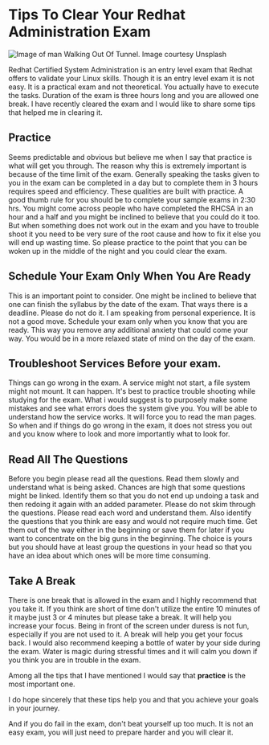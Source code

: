 #  Tips To Clear Your Redhat Administration Exam


![Image of man Walking Out Of Tunnel. Image courtesy Unsplash](/img/word-2.jpg) 


Redhat Certified System Administration is an entry level exam that Redhat offers to validate your Linux skills. Though it is an entry level exam it is not easy. It is a practical exam and not theoretical. You actually have to execute the tasks. Duration of the exam is three hours long and you are allowed one break. I have recently cleared the exam and I would like to share some tips that helped me in clearing it. 




## Practice

Seems predictable and obvious but believe me when I say that practice is what will get you through. The reason why this is extremely important is because of the time limit of the exam. Generally speaking the tasks given to you in the exam can be completed in a day but to complete them in 3 hours requires speed and efficiency. These qualities are built with practice. A good thumb rule for you should be to complete your sample exams in 2:30 hrs. You might come across people who have completed the RHCSA in an hour and a half and you might be inclined to believe that you could do it too. But when something does not work out in the exam and you have to trouble shoot it you need to be very sure of the root cause and how to fix it else you will end up wasting time. So please practice to the point that you can be woken up in the middle of the night and you could clear the exam.


## Schedule Your Exam Only When You Are Ready

This is an important point to consider. One might be inclined to believe that one can finish the syllabus by the date of the exam. That ways there is a deadline. Please do not do it. I am speaking from personal experience. It is not a good move. Schedule your exam only when you know that you are ready. This way you remove any additional anxiety that could come your way. You would be in a more relaxed state of mind on the day of the exam.


## Troubleshoot Services Before your exam.

Things can go wrong in the exam. A service might not start, a file system might not mount. It can happen. It's best to practice trouble shooting while studying for the exam. What i would suggest is to purposely make some mistakes and see what errors does the system give you. You will be able to understand how the service works. It will force you to read the man pages. So when and if things do go wrong in the exam, it does not stress you out and you know where to look and more importantly what to look for. 


## Read All The Questions

Before you begin please read all the questions. Read them slowly and understand what is being asked. Chances are high that some questions might be linked. Identify them so that you do not end up undoing a task and then redoing it again with an added parameter. Please do not skim through the questions. Please read each word and understand them. Also identify the questions that you think are easy and would not require much time. Get them out of the way either in the beginning or save them for later if you want to concentrate on the big guns in the beginning. The choice is yours but you should have at least group the questions in your head so that you have an idea about which ones will be more time consuming.


## Take A Break

There is one break that is allowed in the exam and I highly recommend that you take it. If you think are short of time don't utilize the entire 10 minutes of it maybe just 3 or 4 minutes but please take a break. It will help you increase your focus. Being in front of the screen under duress is not fun, especially if you are not used to it. A break will help you get your focus back. I would also recommend keeping a bottle of water by your side during the exam. Water is magic during stressful times and it will calm you down if you think you are in trouble in the exam.



Among all the tips that I have mentioned I would say that **practice** is the most important one. 

I do hope sincerely that these tips help you and that you achieve your goals in your journey.

And if you do fail in the exam, don't beat yourself up too much. It is not an easy exam, you will just need to prepare harder and you will clear it. 


